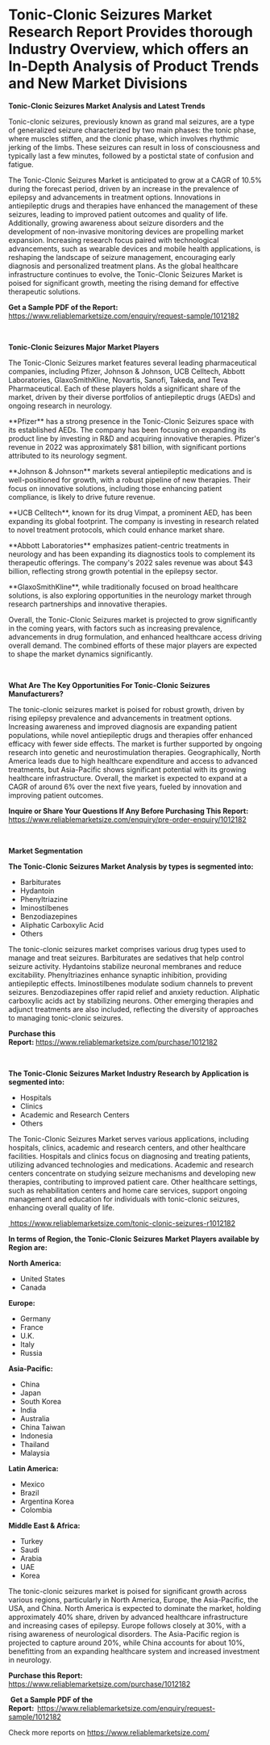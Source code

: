 <p><h1>Tonic-Clonic Seizures Market Research Report Provides thorough Industry Overview, which offers an In-Depth Analysis of Product Trends and New Market Divisions</h1></p><p><strong>Tonic-Clonic Seizures Market Analysis and Latest Trends</strong></p>
<p><p>Tonic-clonic seizures, previously known as grand mal seizures, are a type of generalized seizure characterized by two main phases: the tonic phase, where muscles stiffen, and the clonic phase, which involves rhythmic jerking of the limbs. These seizures can result in loss of consciousness and typically last a few minutes, followed by a postictal state of confusion and fatigue.</p><p>The Tonic-Clonic Seizures Market is anticipated to grow at a CAGR of 10.5% during the forecast period, driven by an increase in the prevalence of epilepsy and advancements in treatment options. Innovations in antiepileptic drugs and therapies have enhanced the management of these seizures, leading to improved patient outcomes and quality of life. Additionally, growing awareness about seizure disorders and the development of non-invasive monitoring devices are propelling market expansion. Increasing research focus paired with technological advancements, such as wearable devices and mobile health applications, is reshaping the landscape of seizure management, encouraging early diagnosis and personalized treatment plans. As the global healthcare infrastructure continues to evolve, the Tonic-Clonic Seizures Market is poised for significant growth, meeting the rising demand for effective therapeutic solutions.</p></p>
<p><strong>Get a Sample PDF of the Report:&nbsp;</strong> <a href="https://www.reliablemarketsize.com/enquiry/request-sample/1012182?utm_campaign=2008&utm_medium=2&utm_source=Github&utm_content=ia&utm_term=03032025&utm_id=tonic-clonic-seizures">https://www.reliablemarketsize.com/enquiry/request-sample/1012182</a></p>
<p>&nbsp;</p>
<p><strong>Tonic-Clonic Seizures Major Market Players</strong></p>
<p><p>The Tonic-Clonic Seizures market features several leading pharmaceutical companies, including Pfizer, Johnson & Johnson, UCB Celltech, Abbott Laboratories, GlaxoSmithKline, Novartis, Sanofi, Takeda, and Teva Pharmaceutical. Each of these players holds a significant share of the market, driven by their diverse portfolios of antiepileptic drugs (AEDs) and ongoing research in neurology.</p><p>**Pfizer** has a strong presence in the Tonic-Clonic Seizures space with its established AEDs. The company has been focusing on expanding its product line by investing in R&D and acquiring innovative therapies. Pfizer's revenue in 2022 was approximately $81 billion, with significant portions attributed to its neurology segment.</p><p>**Johnson & Johnson** markets several antiepileptic medications and is well-positioned for growth, with a robust pipeline of new therapies. Their focus on innovative solutions, including those enhancing patient compliance, is likely to drive future revenue.</p><p>**UCB Celltech**, known for its drug Vimpat, a prominent AED, has been expanding its global footprint. The company is investing in research related to novel treatment protocols, which could enhance market share.</p><p>**Abbott Laboratories** emphasizes patient-centric treatments in neurology and has been expanding its diagnostics tools to complement its therapeutic offerings. The company's 2022 sales revenue was about $43 billion, reflecting strong growth potential in the epilepsy sector.</p><p>**GlaxoSmithKline**, while traditionally focused on broad healthcare solutions, is also exploring opportunities in the neurology market through research partnerships and innovative therapies.</p><p>Overall, the Tonic-Clonic Seizures market is projected to grow significantly in the coming years, with factors such as increasing prevalence, advancements in drug formulation, and enhanced healthcare access driving overall demand. The combined efforts of these major players are expected to shape the market dynamics significantly.</p></p>
<p>&nbsp;</p>
<p><strong>What Are The Key Opportunities For Tonic-Clonic Seizures Manufacturers?</strong></p>
<p><p>The tonic-clonic seizures market is poised for robust growth, driven by rising epilepsy prevalence and advancements in treatment options. Increasing awareness and improved diagnosis are expanding patient populations, while novel antiepileptic drugs and therapies offer enhanced efficacy with fewer side effects. The market is further supported by ongoing research into genetic and neurostimulation therapies. Geographically, North America leads due to high healthcare expenditure and access to advanced treatments, but Asia-Pacific shows significant potential with its growing healthcare infrastructure. Overall, the market is expected to expand at a CAGR of around 6% over the next five years, fueled by innovation and improving patient outcomes.</p></p>
<p><strong>Inquire or Share Your Questions If Any Before Purchasing This Report:</strong> <a href="https://www.reliablemarketsize.com/enquiry/pre-order-enquiry/1012182?utm_campaign=2008&utm_medium=2&utm_source=Github&utm_content=ia&utm_term=03032025&utm_id=tonic-clonic-seizures">https://www.reliablemarketsize.com/enquiry/pre-order-enquiry/1012182</a></p>
<p>&nbsp;</p>
<p><strong>Market Segmentation</strong></p>
<p><strong>The Tonic-Clonic Seizures Market Analysis by types is segmented into:</strong></p>
<p><ul><li>Barbiturates</li><li>Hydantoin</li><li>Phenyltriazine</li><li>Iminostilbenes</li><li>Benzodiazepines</li><li>Aliphatic Carboxylic Acid</li><li>Others</li></ul></p>
<p><p>The tonic-clonic seizures market comprises various drug types used to manage and treat seizures. Barbiturates are sedatives that help control seizure activity. Hydantoins stabilize neuronal membranes and reduce excitability. Phenyltriazines enhance synaptic inhibition, providing antiepileptic effects. Iminostilbenes modulate sodium channels to prevent seizures. Benzodiazepines offer rapid relief and anxiety reduction. Aliphatic carboxylic acids act by stabilizing neurons. Other emerging therapies and adjunct treatments are also included, reflecting the diversity of approaches to managing tonic-clonic seizures.</p></p>
<p><strong>Purchase this Report:&nbsp;</strong><a href="https://www.reliablemarketsize.com/purchase/1012182?utm_campaign=2008&utm_medium=2&utm_source=Github&utm_content=ia&utm_term=03032025&utm_id=tonic-clonic-seizures">https://www.reliablemarketsize.com/purchase/1012182</a></p>
<p>&nbsp;</p>
<p><strong>The Tonic-Clonic Seizures Market Industry Research by Application is segmented into:</strong></p>
<p><ul><li>Hospitals</li><li>Clinics</li><li>Academic and Research Centers</li><li>Others</li></ul></p>
<p><p>The Tonic-Clonic Seizures Market serves various applications, including hospitals, clinics, academic and research centers, and other healthcare facilities. Hospitals and clinics focus on diagnosing and treating patients, utilizing advanced technologies and medications. Academic and research centers concentrate on studying seizure mechanisms and developing new therapies, contributing to improved patient care. Other healthcare settings, such as rehabilitation centers and home care services, support ongoing management and education for individuals with tonic-clonic seizures, enhancing overall quality of life.</p></p>
<p><a href="https://www.reliablemarketsize.com/tonic-clonic-seizures-r1012182?utm_campaign=2008&utm_medium=2&utm_source=Github&utm_content=ia&utm_term=03032025&utm_id=tonic-clonic-seizures">&nbsp;https://www.reliablemarketsize.com/tonic-clonic-seizures-r1012182</a></p>
<p><strong>In terms of Region, the Tonic-Clonic Seizures Market Players available by Region are:</strong></p>
<p>
    <p> <strong> North America: </strong>
        <ul>
            <li>United States</li>
            <li>Canada</li>
        </ul>
        </p> 
    <p> <strong> Europe: </strong>
        <ul>
            <li>Germany</li>
            <li>France</li>
            <li>U.K.</li>
            <li>Italy</li>
            <li>Russia</li>
        </ul>
        </p> 
    <p> <strong> Asia-Pacific: </strong>
        <ul>
            <li>China</li>
            <li>Japan</li>
            <li>South Korea</li>
            <li>India</li>
            <li>Australia</li>
            <li>China Taiwan</li>
            <li>Indonesia</li>
            <li>Thailand</li>
            <li>Malaysia</li>
        </ul>
        </p> 
    <p> <strong> Latin America: </strong>
        <ul>
            <li>Mexico</li>
            <li>Brazil</li>
            <li>Argentina Korea</li>
            <li>Colombia</li>
        </ul>
        </p> 
    <p> <strong> Middle East & Africa: </strong>
        <ul>
            <li>Turkey</li>
            <li>Saudi</li>
            <li>Arabia</li>
            <li>UAE</li>
            <li>Korea</li>
        </ul>
    </p>
    </p>
<p><p>The tonic-clonic seizures market is poised for significant growth across various regions, particularly in North America, Europe, the Asia-Pacific, the USA, and China. North America is expected to dominate the market, holding approximately 40% share, driven by advanced healthcare infrastructure and increasing cases of epilepsy. Europe follows closely at 30%, with a rising awareness of neurological disorders. The Asia-Pacific region is projected to capture around 20%, while China accounts for about 10%, benefitting from an expanding healthcare system and increased investment in neurology.</p></p>
<p><strong>Purchase this Report: </strong><a href="https://www.reliablemarketsize.com/purchase/1012182?utm_campaign=2008&utm_medium=2&utm_source=Github&utm_content=ia&utm_term=03032025&utm_id=tonic-clonic-seizures">https://www.reliablemarketsize.com/purchase/1012182</a></p>
<p>&nbsp;<strong>Get a Sample PDF of the Report:&nbsp;&nbsp;</strong><a href="https://www.reliablemarketsize.com/enquiry/request-sample/1012182?utm_campaign=2008&utm_medium=2&utm_source=Github&utm_content=ia&utm_term=03032025&utm_id=tonic-clonic-seizures">https://www.reliablemarketsize.com/enquiry/request-sample/1012182</a></p>
<p><strong></strong></p>
<p>Check more reports on <a href="https://www.reliablemarketsize.com/?utm_campaign=2008&utm_medium=2&utm_source=Github&utm_content=ia&utm_term=03032025&utm_id=tonic-clonic-seizures">https://www.reliablemarketsize.com/</a></p>